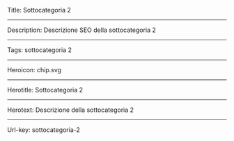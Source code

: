 Title: Sottocategoria 2

----

Description: Descrizione SEO della sottocategoria 2

----

Tags: sottocategoria 2

----

Heroicon: chip.svg

----

Herotitle: Sottocategoria 2

----

Herotext: Descrizione della sottocategoria 2

----

Url-key: sottocategoria-2
